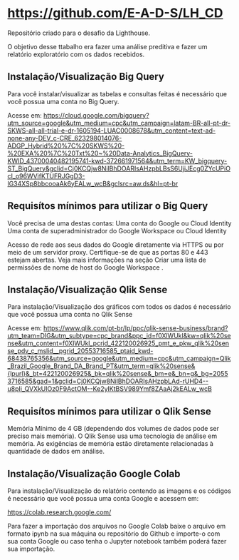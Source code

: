 # https://github.com/E-A-D-S/LH_CD

Repositório criado para o desafio da Lighthouse.

O objetivo desse ttabalho era fazer uma análise preditiva e fazer um relatório exploratório com os dados recebidos.



## Instalação/Visualização Big Query

Para você instalar/visualizar as tabelas e consultas feitas é necessário que você possua uma conta no Big Query. 

Acesse em:
https://cloud.google.com/bigquery?utm_source=google&utm_medium=cpc&utm_campaign=latam-BR-all-pt-dr-SKWS-all-all-trial-e-dr-1605194-LUAC0008678&utm_content=text-ad-none-any-DEV_c-CRE_623298014076-ADGP_Hybrid%20%7C%20SKWS%20-%20EXA%20%7C%20Txt%20~%20Data-Analytics_BigQuery-KWID_43700040482195741-kwd-372661971564&utm_term=KW_bigquery-ST_BigQuery&gclid=Cj0KCQjw8NilBhDOARIsAHzpbLBsS6UjiJEcg0ZYcUPiOcI_o96WVifKTUFRJGgD3-lG34XSp8bbcooaAk6yEALw_wcB&gclsrc=aw.ds&hl=pt-br

## Requisítos mínimos para utilizar o Big Query

Você precisa de uma destas contas:
Uma conta do Google ou Cloud Identity
Uma conta de superadministrador do Google Workspace ou Cloud Identity

Acesso de rede aos seus dados do Google diretamente via HTTPS ou por meio de um servidor proxy. Certifique-se de que as portas 80 e 443 estejam abertas.
Veja mais informações na seção Criar uma lista de permissões de nome de host do Google Workspace .

## Instalação/Visualização Qlik Sense

Para instalação/Visualização dos gráficos com todos os dados é necessário que você possua uma conta no Qlik Sense

Acesse em:
https://www.qlik.com/pt-br/lp/ppc/qlik-sense-business/brand?utm_team=DIG&utm_subtype=cpc_brand&ppc_id=f0XlWUkl&kw=qlik%20sense&utm_content=f0XlWUkl_pcrid_422120026925_pmt_e_pkw_qlik%20sense_pdv_c_mslid__pgrid_20553716585_ptaid_kwd-68438765356&utm_source=google&utm_medium=cpc&utm_campaign=Qlik_Brazil_Google_Brand_DA_Brand_PT&utm_term=qlik%20sense&{lpurl}&_bt=422120026925&_bk=qlik%20sense&_bm=e&_bn=g&_bg=20553716585&gad=1&gclid=Cj0KCQjw8NilBhDOARIsAHzpbLAd-rUHD4--u8pIi_QVXkUlOz0F9ActOM--Ke2yIKtBSV989Ymf8ZAaAj2kEALw_wcB

## Requisítos mínimos para utilizar o Qlik Sense

Memória Mínimo de 4 GB (dependendo dos volumes de dados pode ser preciso mais memória). O Qlik Sense usa uma tecnologia de análise em memória. As exigências de memória estão diretamente relacionadas à quantidade de dados em análise.


## Instalação/Visualização Google Colab

Para instalação/Visualização do relatório contendo as imagens e os códigos é necessário que você possua uma conta Google e acessem em:

https://colab.research.google.com/

Para fazer a importação dos arquivos no Google Colab baixe o arquivo em formato ipynb na sua máquina ou repositório do Github e importe-o com sua conta Google ou caso tenha o Jupyter notebook também poderá fazer sua importação.
